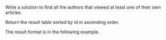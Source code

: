 Write a solution to find all the authors that viewed at least one of their own articles.

Return the result table sorted by id in ascending order.

The result format is in the following example.